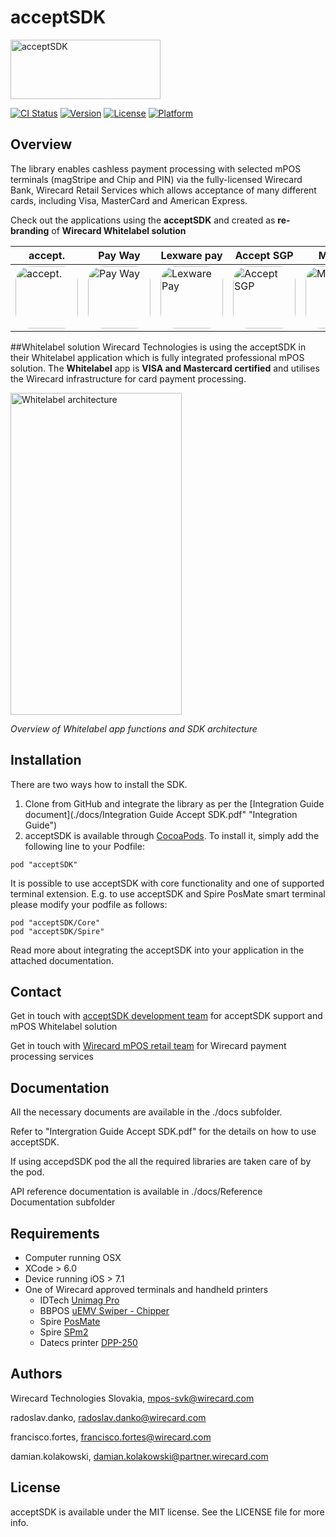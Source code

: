 
# acceptSDK

<img src="https://raw.githubusercontent.com/mposSVK/acceptSDK/master/docs/logo.png" alt="acceptSDK" width=240 height=95>

[![CI Status](http://img.shields.io/travis/radoslav.danko/acceptSDK.svg?style=flat)](https://travis-ci.org/radoslav.danko/acceptSDK)
[![Version](https://img.shields.io/cocoapods/v/acceptSDK.svg?style=flat)](http://cocoapods.org/pods/acceptSDK)
[![License](https://img.shields.io/cocoapods/l/acceptSDK.svg?style=flat)](http://cocoapods.org/pods/acceptSDK)
[![Platform](https://img.shields.io/cocoapods/p/acceptSDK.svg?style=flat)](http://cocoapods.org/pods/acceptSDK)

## Overview
The library enables cashless payment processing with selected mPOS terminals (magStripe and Chip and PIN) via the fully-licensed Wirecard Bank, Wirecard Retail Services which allows acceptance of many different cards, including Visa, MasterCard and American Express.

Check out the applications using the **acceptSDK** and created as **re-branding** of **Wirecard Whitelabel solution** 

accept.|Pay Way|Lexware pay|Accept SGP|M1 pay|
-------|-------|-----------|-------|------|
[<img src="http://a3.mzstatic.com/us/r30/Purple3/v4/84/40/96/844096f6-04c3-1b74-81fc-ed6b82ab51bb/icon175x175.jpeg" alt="accept." style="border-radius:25px; !important"  width=100 height=100 class="roundedEdgesImage"> ](https://itunes.apple.com/us/app/accept-ger/id935572605?ls=1&mt=8 "accept.")|[<img src="http://a3.mzstatic.com/us/r30/Purple3/v4/44/76/9d/44769d4a-721a-d771-de52-4389163821c6/icon175x175.png" style="border-radius: 25px; !important" width=100 height=100 alt="Pay Way"  class="roundedEdgesImage">](https://itunes.apple.com/us/app/pay-way-by-payment-gateway-ltd/id982176916?ls=1&mt=8 "Pay Way")|[<img src="http://a3.mzstatic.com/eu/r30/Purple3/v4/d4/e5/6d/d4e56ddf-fcb1-367a-aaa3-7b5dd52235c8/icon175x175.png" style="border-radius: 25px; !important"  width=100 height=100 alt="Lexware Pay"  class="roundedEdgesImage">](https://itunes.apple.com/de/app/lexware-pay/id794986995?l=en&mt=8 "Lexware pay")|[<img  src="http://a3.mzstatic.com/us/r30/Purple1/v4/d8/57/ee/d857eebd-3f7f-a74a-30b2-a43febc78d89/icon175x175.png" style="border-radius: 25px; !important"  width=100 height=100 alt="Accept SGP"  class="roundedEdgesImage">](https://itunes.apple.com/us/app/accept-sgp/id953080653?ls=1&mt=8 "Accept SGP")|[<img src="http://a3.mzstatic.com/eu/r30/Purple7/v4/f3/f8/b0/f3f8b0a0-aee4-c61e-b468-6b660fb527c7/icon175x175.jpeg" style="border-radius: 25px; !important"  width=100 height=100 alt="M1 mPOS">](https://itunes.apple.com/de/app/m1-mpos/id1001499598?l=en&mt=8 "M1 mPOS")|

##Whitelabel solution
Wirecard Technologies is using the acceptSDK in their Whitelabel application which is fully integrated professional mPOS solution. The **Whitelabel** app is **VISA and Mastercard certified** and utilises the Wirecard infrastructure for card payment processing.

[<img src="https://raw.githubusercontent.com/mposSVK/acceptSDK/master/docs/SDK_arch.jpg" alt="Whitelabel architecture" width=274 height=515>](./docs/SDK_arch.jpg "Whitelabel Architecture")

*Overview of Whitelabel app functions and SDK architecture*

## Installation

There are two ways how to install the SDK.

1. Clone from GitHub and integrate the library as per the  [Integration Guide document](./docs/Integration Guide Accept SDK.pdf" "Integration Guide")
2. acceptSDK is available through [CocoaPods](http://cocoapods.org). To install
it, simply add the following line to your Podfile:

```
pod "acceptSDK"
```
It is possible to use acceptSDK with core functionality and one of supported terminal extension.
E.g. to use acceptSDK and Spire PosMate smart terminal please modify your podfile as follows:

```
pod "acceptSDK/Core"
pod "acceptSDK/Spire"
```


Read more about integrating the acceptSDK into your application in the attached documentation.

## Contact

Get in touch with [acceptSDK development team](mailto://mpos-svk@wirecard.com/ "acceptSDK") for acceptSDK support and mPOS Whitelabel solution

Get in touch with [Wirecard mPOS retail team](mailto://retail.mpos@wirecard.com/ "mpor Retails") for Wirecard payment processing services


## Documentation

All the necessary documents are available in the ./docs subfolder.

Refer to "Intergration Guide Accept SDK.pdf" for the details on how to use acceptSDK.

If using accepdSDK pod the all the required libraries are taken care of by the pod.

API reference documentation is available in ./docs/Reference Documentation subfolder

## Requirements

* Computer running OSX
* XCode > 6.0
* Device running iOS > 7.1
* One of Wirecard approved terminals and handheld printers
	* IDTech [Unimag Pro](http://www.idtechproducts.com/products/mobile-readers/126.html "Unimag Pro")
	* BBPOS [uEMV Swiper - Chipper](http://bbpos.com/en/solutions/hardware/ "Chipper")
	* Spire [PosMate](http://www.spirepayments.com/product/posmate/ "PosMate")
	* Spire [SPm2](http://www.spirepayments.com/product/spm2/ "SPm2")
	* Datecs printer [DPP-250](http://www.datecs.bg/en/products/DPP-250/2/175 "DPP-250")
	

## Authors

   Wirecard Technologies Slovakia,  mpos-svk@wirecard.com 
   
   radoslav.danko, radoslav.danko@wirecard.com
   
   francisco.fortes, francisco.fortes@wirecard.com
   
   damian.kolakowski, damian.kolakowski@partner.wirecard.com

## License

acceptSDK is available under the MIT license. See the LICENSE file for more info.
